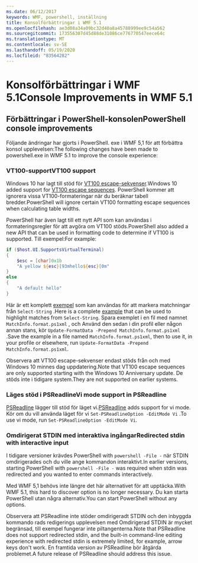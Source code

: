 ```yaml
---
ms.date: 06/12/2017
keywords: WMF, powershell, inställning
title: Konsolförbättringar i WMF 5.1
ms.openlocfilehash: ae3d08a34a09bc32d40a8a45788999ee9c54a562
ms.sourcegitcommit: 173556307d45d88de31086ce776770547eece64c
ms.translationtype: MT
ms.contentlocale: sv-SE
ms.lasthandoff: 05/19/2020
ms.locfileid: "83564282"
---
```

# <a name="console-improvements-in-wmf-51"></a><span data-ttu-id="23004-103">Konsolförbättringar i WMF 5.1</span><span class="sxs-lookup"><span data-stu-id="23004-103">Console Improvements in WMF 5.1</span></span>

## <a name="powershell-console-improvements"></a><span data-ttu-id="23004-104">Förbättringar i PowerShell-konsolen</span><span class="sxs-lookup"><span data-stu-id="23004-104">PowerShell console improvements</span></span>

<span data-ttu-id="23004-105">Följande ändringar har gjorts i PowerShell. exe i WMF 5,1 för att förbättra konsol upplevelsen:</span><span class="sxs-lookup"><span data-stu-id="23004-105">The following changes have been made to powershell.exe in WMF 5.1 to improve the console experience:</span></span>

### <a name="vt100-support"></a><span data-ttu-id="23004-106">VT100-support</span><span class="sxs-lookup"><span data-stu-id="23004-106">VT100 support</span></span>

<span data-ttu-id="23004-107">Windows 10 har lagt till stöd för [VT100 escape-sekvenser](/windows/console/console-virtual-terminal-sequences).</span><span class="sxs-lookup"><span data-stu-id="23004-107">Windows 10 added support for [VT100 escape sequences](/windows/console/console-virtual-terminal-sequences).</span></span>
<span data-ttu-id="23004-108">PowerShell kommer att ignorera vissa VT100-formateringar när du beräknar tabell bredder.</span><span class="sxs-lookup"><span data-stu-id="23004-108">PowerShell will ignore certain VT100 formatting escape sequences when calculating table widths.</span></span>

<span data-ttu-id="23004-109">PowerShell har även lagt till ett nytt API som kan användas i formateringsregler för att avgöra om VT100 stöds.</span><span class="sxs-lookup"><span data-stu-id="23004-109">PowerShell also added a new API that can be used in formatting code to determine if VT100 is supported.</span></span> <span data-ttu-id="23004-110">Till exempel:</span><span class="sxs-lookup"><span data-stu-id="23004-110">For example:</span></span>

```powershell
if ($host.UI.SupportsVirtualTerminal)
{
    $esc = [char]0x1b
    "A yellow ${esc}[93mhello${esc}[0m"
}
else
{
    "A default hello"
}
```

<span data-ttu-id="23004-111">Här är ett komplett [exempel](https://gist.github.com/lzybkr/dcb973dccd54900b67783c48083c28f7) som kan användas för att markera matchningar från `Select-String` .</span><span class="sxs-lookup"><span data-stu-id="23004-111">Here is a complete [example](https://gist.github.com/lzybkr/dcb973dccd54900b67783c48083c28f7) that can be used to highlight matches from `Select-String`.</span></span> <span data-ttu-id="23004-112">Spara exemplet i en fil med namnet `MatchInfo.format.ps1xml` , och Använd den sedan i din profil eller någon annan stans, kör `Update-FormatData -Prepend MatchInfo.format.ps1xml` .</span><span class="sxs-lookup"><span data-stu-id="23004-112">Save the example in a file named `MatchInfo.format.ps1xml`, then to use it, in your profile or elsewhere, run `Update-FormatData -Prepend MatchInfo.format.ps1xml`.</span></span>

<span data-ttu-id="23004-113">Observera att VT100 escape-sekvenser endast stöds från och med Windows 10 minnes dag uppdatering.</span><span class="sxs-lookup"><span data-stu-id="23004-113">Note that VT100 escape sequences are only supported starting with the Windows 10 Anniversary update.</span></span>
<span data-ttu-id="23004-114">De stöds inte i tidigare system.</span><span class="sxs-lookup"><span data-stu-id="23004-114">They are not supported on earlier systems.</span></span>

### <a name="vi-mode-support-in-psreadline"></a><span data-ttu-id="23004-115">Läges stöd i PSReadline</span><span class="sxs-lookup"><span data-stu-id="23004-115">Vi mode support in PSReadline</span></span>

<span data-ttu-id="23004-116">[PSReadline](https://github.com/PowerShell/PSReadLine) lägger till stöd för läget vi.</span><span class="sxs-lookup"><span data-stu-id="23004-116">[PSReadline](https://github.com/PowerShell/PSReadLine) adds support for vi mode.</span></span> <span data-ttu-id="23004-117">Kör om du vill använda läget för vi `Set-PSReadlineOption -EditMode Vi` .</span><span class="sxs-lookup"><span data-stu-id="23004-117">To use vi mode, run `Set-PSReadlineOption -EditMode Vi`.</span></span>

### <a name="redirected-stdin-with-interactive-input"></a><span data-ttu-id="23004-118">Omdirigerat STDIN med interaktiva ingångar</span><span class="sxs-lookup"><span data-stu-id="23004-118">Redirected stdin with interactive input</span></span>

<span data-ttu-id="23004-119">I tidigare versioner krävdes PowerShell with `powershell -File -` när STDIN omdirigerades och du ville ange kommandon interaktivt.</span><span class="sxs-lookup"><span data-stu-id="23004-119">In earlier versions, starting PowerShell with `powershell -File -` was required when stdin was redirected and you wanted to enter commands interactively.</span></span>

<span data-ttu-id="23004-120">Med WMF 5,1 behövs inte längre det här alternativet för att upptäcka.</span><span class="sxs-lookup"><span data-stu-id="23004-120">With WMF 5.1, this hard to discover option is no longer necessary.</span></span> <span data-ttu-id="23004-121">Du kan starta PowerShell utan några alternativ.</span><span class="sxs-lookup"><span data-stu-id="23004-121">You can start PowerShell without any options.</span></span>

<span data-ttu-id="23004-122">Observera att PSReadline inte stöder omdirigeradt STDIN och den inbyggda kommando rads redigerings upplevelsen med Omdirigerad STDIN är mycket begränsad, till exempel fungerar inte piltangenterna.</span><span class="sxs-lookup"><span data-stu-id="23004-122">Note that PSReadline does not support redirected stdin, and the built-in command-line editing experience with redirected stdin is extremely limited, for example, arrow keys don't work.</span></span> <span data-ttu-id="23004-123">En framtida version av PSReadline bör åtgärda problemet.</span><span class="sxs-lookup"><span data-stu-id="23004-123">A future release of PSReadline should address this issue.</span></span>
